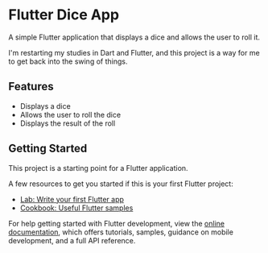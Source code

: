# Flutter Dice App

A simple Flutter application that displays a dice and allows the user to roll it.

I'm restarting my studies in Dart and Flutter, and this project is a way for me to
get back into the swing of things.

## Features

- Displays a dice
- Allows the user to roll the dice
- Displays the result of the roll

## Getting Started

This project is a starting point for a Flutter application.

A few resources to get you started if this is your first Flutter project:

- [Lab: Write your first Flutter app](https://docs.flutter.dev/get-started/codelab)
- [Cookbook: Useful Flutter samples](https://docs.flutter.dev/cookbook)

For help getting started with Flutter development, view the
[online documentation](https://docs.flutter.dev/), which offers tutorials,
samples, guidance on mobile development, and a full API reference.

